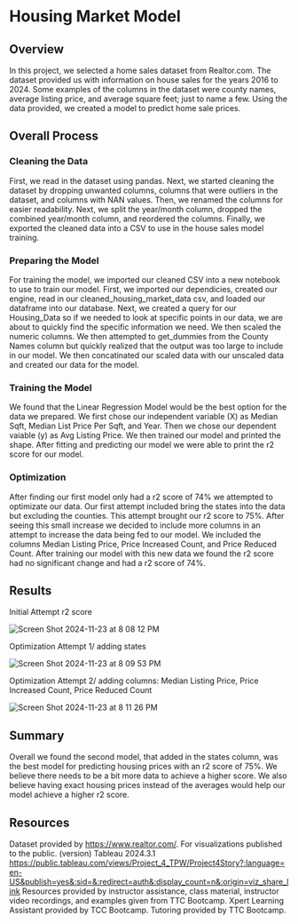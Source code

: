 # Housing Market Model

## Overview
In this project, we selected a home sales dataset from Realtor.com. The dataset provided us with information on house sales for the years 2016 to 2024. Some examples of the columns in the dataset were county names, average listing price, and average square feet; just to name a few. Using the data provided, we created a model to predict home sale prices.

## Overall Process

### Cleaning the Data
First, we read in the dataset using pandas. Next, we started cleaning the dataset by dropping unwanted columns, columns that were outliers in the dataset, and columns with NAN values. Then, we renamed the columns for easier readability. Next, we split the year/month column, dropped the combined year/month column, and reordered the columns. Finally, we exported the cleaned data into a CSV to use in the house sales model training.

### Preparing the Model
For training the model, we imported our cleaned CSV into a new notebook to use to train our model. First, we imported our dependicies, created our engine, read in our cleaned_housing_market_data csv, and loaded our dataframe into our database. Next, we created a query for our Housing_Data so if we needed to look at specific points in our data, we are about to quickly find the specific information we need. We then scaled the numeric columns. We then attempted to get_dummies from the County Names column but quickly realized that the output was too large to include in our model. We then concatinated our scaled data with our unscaled data and created our data for the model. 

### Training the Model
We found that the Linear Regression Model would be the best option for the data we prepared. We first chose our independent variable (X) as Median Sqft, Median List Price Per Sqft, and Year. Then we chose our dependent vaiable (y) as Avg Listing Price. We then trained our model and printed the shape. After fitting and predicting our model we were able to print the r2 score for our model.

### Optimization
After finding our first model only had a r2 score of 74% we attempted to optimizate our data. Our first attempt included bring the states into the data but excluding the counties. This attempt brought our r2 score to 75%. After seeing this small increase we decided to include more columns in an attempt to increase the data being fed to our model. We included the columns Median Listing Price,	Price Increased Count, and	Price Reduced Count. After training our model with this new data we found the r2 score had no significant change and had a r2 score of 74%.

## Results

Initial Attempt r2 score

![Screen Shot 2024-11-23 at 8 08 12 PM](https://github.com/user-attachments/assets/3ba0e1e7-e72b-497a-9284-0032a56b686e)

Optimization Attempt 1/ adding states

![Screen Shot 2024-11-23 at 8 09 53 PM](https://github.com/user-attachments/assets/43fd5427-aafb-4f6f-b5d3-d60aa36fe01a)

Optimization Attempt 2/ adding columns: Median Listing Price, Price Increased Count, Price Reduced Count

![Screen Shot 2024-11-23 at 8 11 26 PM](https://github.com/user-attachments/assets/dfc79dd8-ebb1-4406-b42f-a19871a0832f)

## Summary
Overall we found the second model, that added in the states column, was the best model for predicting housing prices with an r2 score of 75%. We believe there needs to be a bit more data to achieve a higher score. We also believe having exact housing prices instead of the averages would help our model achieve a higher r2 score.

## Resources
Dataset provided by https://www.realtor.com/. 
For visualizations published to the public. (version) Tableau 2024.3.1
https://public.tableau.com/views/Project_4_TPW/Project4Story?:language=en-US&publish=yes&:sid=&:redirect=auth&:display_count=n&:origin=viz_share_link
Resources provided by instructor assistance, class material, instructor video recordings, and examples given from TTC Bootcamp. Xpert Learning Assistant provided by TCC Bootcamp. Tutoring provided by TTC Bootcamp.
